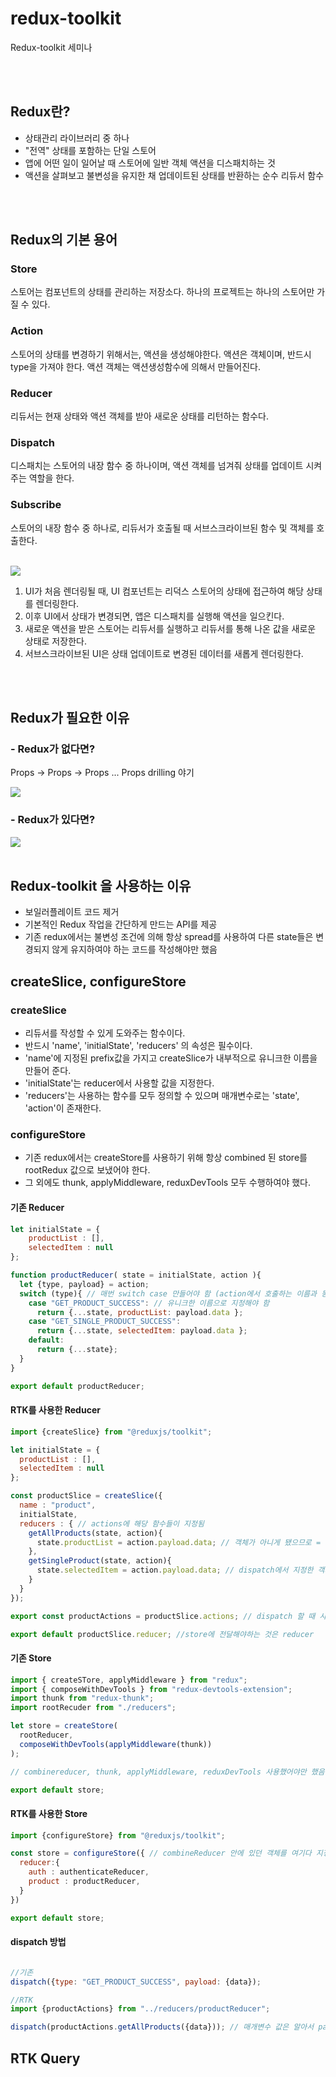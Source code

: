 # redux-toolkit
Redux-toolkit 세미나

<br/>
<br/>

## Redux란?
- 상태관리 라이브러리 중 하나
- "전역" 상태를 포함하는 단일 스토어
- 앱에 어떤 일이 일어날 때 스토어에 일반 객체 액션을 디스패치하는 것
- 액션을 살펴보고 불변성을 유지한 채 업데이트된 상태를 반환하는 순수 리듀서 함수

<br/>
<br/>

## Redux의 기본 용어
### Store
스토어는 컴포넌트의 상태를 관리하는 저장소다. 하나의 프로젝트는 하나의 스토어만 가질 수 있다.

### Action
스토어의 상태를 변경하기 위해서는, 액션을 생성해야한다. 액션은 객체이며, 반드시 type을 가져야 한다. 액션 객체는 액션생성함수에 의해서 만들어진다.

### Reducer
리듀서는 현재 상태와 액션 객체를 받아 새로운 상태를 리턴하는 함수다.

### Dispatch
디스패치는 스토어의 내장 함수 중 하나이며, 액션 객체를 넘겨줘 상태를 업데이트 시켜주는 역할을 한다.

### Subscribe
스토어의 내장 함수 중 하나로, 리듀서가 호출될 때 서브스크라이브된 함수 및 객체를 호출한다.

<br><img src="https://velog.velcdn.com/images/sweet_pumpkin/post/53df187d-3402-4ec1-be28-1fd13dcbba57/image.gif"/>
<br>
1. UI가 처음 렌더링될 때, UI 컴포넌트는 리덕스 스토어의 상태에 접근하여 해당 상태를 렌더링한다.
2. 이후 UI에서 상태가 변경되면, 앱은 디스패치를 실행해 액션을 일으킨다.
3. 새로운 액션을 받은 스토어는 리듀서를 실행하고 리듀서를 통해 나온 값을 새로운 상태로 저장한다.
4. 서브스크라이브된 UI은 상태 업데이트로 변경된 데이터를 새롭게 렌더링한다.

<br/>
<br/>

## Redux가 필요한 이유

### - Redux가 없다면?
  Props -> Props -> Props ... Props drilling 야기

  <img src="https://velog.velcdn.com/images/sweet_pumpkin/post/4b69bb9b-26ce-4c95-b04c-b79dd3bf1b07/image.gif"/>

  ### - Redux가 있다면?

  <img src="https://velog.velcdn.com/images/sweet_pumpkin/post/ed1d68d9-3b90-4c95-8b54-ff3e5c6e7d47/image.gif"/>

<br/>
<br/>

## Redux-toolkit 을 사용하는 이유
- 보일러플레이트 코드 제거
- 기본적인 Redux 작업을 간단하게 만드는 API를 제공
- 기존 redux에서는 불변성 조건에 의해 항상 spread를 사용하여 다른 state들은 변경되지 않게 유지하여야 하는 코드를 작성해야만 했음


## createSlice, configureStore
### createSlice
  - 리듀서를 작성할 수 있게 도와주는 함수이다.
  - 반드시 'name', 'initialState', 'reducers' 의 속성은 필수이다.
  - 'name'에 지정된 prefix값을 가지고 createSlice가 내부적으로 유니크한 이름을 만들어 준다.
  - 'initialState'는 reducer에서 사용할 값을 지정한다.
  - 'reducers'는 사용하는 함수를 모두 정의할 수 있으며 매개변수로는 'state', 'action'이 존재한다.

### configureStore
  - 기존 redux에서는 createStore를 사용하기 위해 항상 combined 된 store를 rootRedux 값으로 보냈어야 한다.
  - 그 외에도 thunk, applyMiddleware, reduxDevTools 모두 수행하여야 했다.

#### 기존 Reducer
```javascript
let initialState = {
    productList : [],
    selectedItem : null
};

function productReducer( state = initialState, action ){
  let {type, payload} = action;
  switch (type){ // 매번 switch case 만들어야 함 (action에서 호출하는 이름과 동일해야 함)
    case "GET_PRODUCT_SUCCESS": // 유니크한 이름으로 지정해야 함
      return {...state, productList: payload.data };
    case "GET_SINGLE_PRODUCT_SUCCESS":
      return {...state, selectedItem: payload.data };
    default:
      return {...state};
  }
}

export default productReducer;
```

#### RTK를 사용한 Reducer
```javascript
import {createSlice} from "@reduxjs/toolkit";

let initialState = {
  productList : [],
  selectedItem : null
};

const productSlice = createSlice({
  name : "product",
  initialState,
  reducers : { // actions에 해당 함수들이 지정됨
    getAllProducts(state, action){
      state.productList = action.payload.data; // 객체가 아니게 됐으므로 = 로 지정
    },
    getSingleProduct(state, action){
      state.selectedItem = action.payload.data; // dispatch에서 지정한 객체가 payload 안으로 들어가는걸 알 수 있음
    }
  }
});

export const productActions = productSlice.actions; // dispatch 할 때 사용할 수 있게 export 처리

export default productSlice.reducer; //store에 전달해야하는 것은 reducer
```


#### 기존 Store
```javascript
import { createSTore, applyMiddleware } from "redux";
import { composeWithDevTools } from "redux-devtools-extension";
import thunk from "redux-thunk";
import rootRecuder from "./reducers";

let store = createStore(
  rootReducer,
  composeWithDevTools(applyMiddleware(thunk))
);

// combinereducer, thunk, applyMiddleware, reduxDevTools 사용했어야만 했음 

export default store;
```

#### RTK를 사용한 Store
```javascript
import {configureStore} from "@reduxjs/toolkit";

const store = configureStore({ // combineReducer 안에 있던 객체를 여기다 지정
  reducer:{
    auth : authenticateReducer,
    product : productReducer,
  }
})

export default store;
```

#### dispatch 방법
```javascript

//기존
dispatch({type: "GET_PRODUCT_SUCCESS", payload: {data});

//RTK
import {productActions} from "../reducers/productReducer";

dispatch(productActions.getAllProducts({data})); // 매개변수 값은 알아서 payload 아래로 들어감

```

## RTK Query

